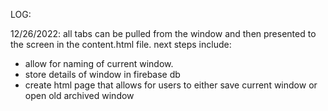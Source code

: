 LOG:

12/26/2022: all tabs can be pulled from the window and then presented to the screen in the content.html file.
next steps include:
- allow for naming of current window.
- store details of window in firebase db
- create html page that allows for users to either save current window or open old archived window

